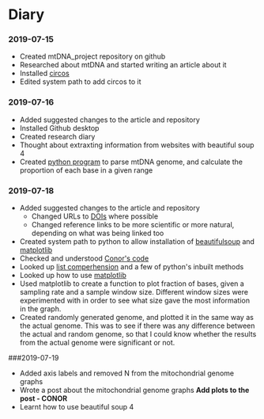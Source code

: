 # Diary

### 2019-07-15
* Created mtDNA_project repository on github
* Researched about mtDNA and started writing an article about it
* Installed [circos](circos.ca)
* Edited system path to add circos to it

### 2019-07-16
* Added suggested changes to the article and repository
* Installed Github desktop
* Created research diary
* Thought about extraxting information from websites with beautiful soup 4
* Created [python program](code/read_mtDNA.py) to parse mtDNA genome, and calculate the proportion of each base in a given range

### 2019-07-18
* Added suggested changes to the article and repository
	* Changed URLs to [DOIs](https://en.wikipedia.org/wiki/Digital_object_identifier) where possible
	* Changed reference links to be more scientific or more natural, depending on what was being linked too
* Created system path to python to allow installation of [beautifulsoup](https://www.crummy.com/software/BeautifulSoup/bs4/doc/) and [matplotlib](https://matplotlib.org/)
* Checked and understood [Conor's code](code/read_mtDNA_CONOR.py)
* Looked up [list comperhension](https://www.pythonforbeginners.com/basics/list-comprehensions-in-python) and a few of python's inbuilt methods
* Looked up how to use [matplotlib](https://matplotlib.org/)
* Used matplotlib to create a function to plot fraction of bases, given a sampling rate and a sample window size. Different window sizes were experimented with in order to see what size gave the most information in the graph.
* Created randomly generated genome, and plotted it in the same way as the actual genome. This was to see if there was any difference between the actual and random genome, so that I could know whether the results from the actual genome were significant or not.

###2019-07-19
* Added axis labels and removed N from the mitochondrial genome graphs
* Wrote a post about the mitochondrial genome graphs **Add plots to the post - CONOR**
* Learnt how to use beautiful soup 4

<!--
Comment out markdown code: https://stackoverflow.com/questions/4823468/comments-in-markdown

Download HTML as string: https://stackoverflow.com/questions/16025368/download-file-as-string-in-python
from urllib.request import urlopen
~~~~
data = urlopen('http://www.google.com').read() #bytes
body = data.decode('utf-8')
~~~~

Why is there N in mtDNA sequence:
https://biology.stackexchange.com/questions/1830/why-are-there-ns-after-sanger-sequencing
Where does this sequence come from?

mtDNA review: https://doi.org/10.1016/j.bbabio.2009.09.005

Want to be able to progamatically generate better versions of plots like Figure 3 from this paper:
http://embomolmed.embopress.org/content/6/2/183

Want to be able to programatically generate better versions of plots like this one on wikipedia:
https://upload.wikimedia.org/wikipedia/commons/1/15/Map_of_the_human_mitochondrial_genome.svg
-->